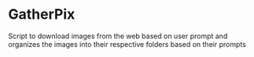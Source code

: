 # GatherPix
Script to download images from the web based on user prompt and organizes the images into their respective folders based on their prompts
